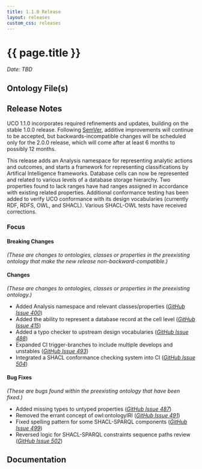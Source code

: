 ```yaml
---
title: 1.1.0 Release
layout: releases
custom_css: releases
---
```


# {{ page.title }}

*Date: TBD*


## Ontology File(s)


## Release Notes

UCO 1.1.0 incorporates required refinements and updates, building on the stable 1.0.0 release.  Following [SemVer](https://semver.org/spec/v2.0.0.html), additive improvements will continue to be accepted, but backwards-incompatible changes will be scheduled only for the 2.0.0 release, which will come after at least 6 months to possibly 12 months.

This release adds an Analysis namespace for representing analytic actions and outcomes, and starts a framework for representing classifications by Artifical Intelligence frameworks.  Database cells can now be represented and related to various levels of a database storage hierarchy.  Two properties found to lack ranges have had ranges assigned in accordance with existing related properties.  Additional conformance testing has been added to verify UCO conformance with its design vocabularies (currently RDF, RDFS, OWL, and SHACL).  Various SHACL-OWL tests have received corrections.


### Focus


#### Breaking Changes

*(These are changes to ontologies, classes or properties in the preexisting ontology that make the new release non-backward-compatible.)*


#### Changes

*(These are changes to ontologies, classes or properties in the preexisting ontology.)*

* Added Analysis namespace and relevant classes/properties ([*GitHub Issue 400*](https://github.com/ucoProject/UCO/issues/400))
* Added the ability to represent a database record at the cell level ([*GitHub Issue 415*](https://github.com/ucoProject/UCO/issues/415))
* Added a typo checker to upstream design vocabularies ([*GitHub Issue 488*](https://github.com/ucoProject/UCO/issues/488))
* Expanded CI trigger-branches to include multiple develops and unstables ([*GitHub Issue 493*](https://github.com/ucoProject/UCO/issues/493))
* Integrated a SHACL conformance checking system into CI ([*GitHub Issue 504*](https://github.com/ucoProject/UCO/issues/504))

#### Bug Fixes

*(These are bugs found within the preexisting ontology that have been fixed.)*

* Added missing types to untyped properties ([*GitHub Issue 487*](https://github.com/ucoProject/UCO/issues/487))
* Removed the errant concept of owl:ontologyIRI ([*GitHub Issue 491*](https://github.com/ucoProject/UCO/issues/491))
* Fixed spelling pattern for some SHACL-SPARQL components ([*GitHub Issue 499*](https://github.com/ucoProject/UCO/issues/499))
* Reversed logic for SHACL-SPARQL constraints sequence paths review ([*GitHub Issue 502*](https://github.com/ucoProject/UCO/issues/502))

## Documentation
